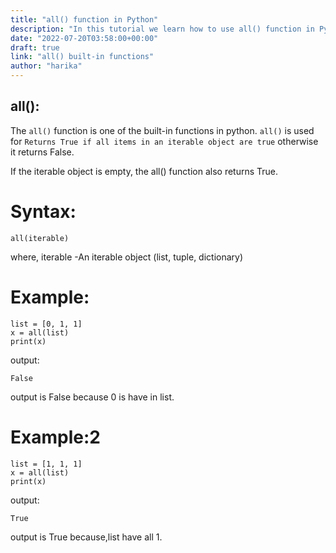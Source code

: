 ```yaml
---
title: "all() function in Python"
description: "In this tutorial we learn how to use all() function in Python"
date: "2022-07-20T03:58:00+00:00"
draft: true
link: "all() built-in functions"
author: "harika"
---
```

## all():

The `all()` function is one of the built-in functions in python.
`all()` is used for `Returns True if all items in an iterable object are true` otherwise it returns False.

If the iterable object is empty, the all() function also returns True.

# Syntax:
```
all(iterable)
```
where,
iterable -An iterable object (list, tuple, dictionary)

# Example:
```
list = [0, 1, 1]
x = all(list)
print(x)
```
output:
```
False
```
output is False because 0 is have in list.

# Example:2
```
list = [1, 1, 1]
x = all(list)
print(x)
```
output:
```
True
```
output is True because,list have all 1.





